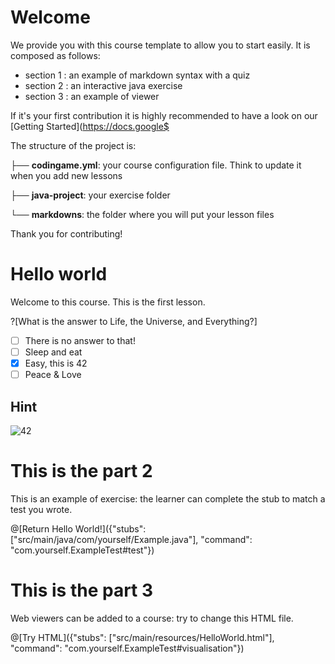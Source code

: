 
# Welcome

We provide you with this course template to allow you to start easily.
It is composed as follows:
* section 1 : an example of markdown syntax with a quiz
* section 2 : an interactive java exercise
* section 3 : an example of viewer


If it's your first contribution it is highly recommended to have a look on our [Getting Started](https://docs.google$

The structure of the project is:

├── **codingame.yml**: your course configuration file. Think to update it when you add new lessons

├── **java-project**: your exercise folder

└── **markdowns**: the folder where you will put your lesson files


Thank you for contributing!



# Hello world

Welcome to this course. This is the first lesson.

?[What is the answer to Life, the Universe, and Everything?]
-[ ] There is no answer to that!
-[ ] Sleep and eat
-[x] Easy, this is 42
-[ ] Peace & Love

## Hint

![42](http://www.thespectrumofriemannium.com/wp-content/uploads/2014/08/42entropytext_quotes_the_hitchhikers_gu_1600x1200.jpg)


# This is the part 2


This is an example of exercise: the learner can complete the stub to match a test you wrote.

@[Return Hello World!]({"stubs": ["src/main/java/com/yourself/Example.java"], "command": "com.yourself.ExampleTest#test"})

# This is the part 3


Web viewers can be added to a course: try to change this HTML file.

@[Try HTML]({"stubs": ["src/main/resources/HelloWorld.html"], "command": "com.yourself.ExampleTest#visualisation"})
